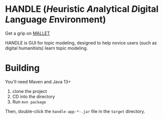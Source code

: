 # HANDLE (*H*euristic *An*alytical *D*igital *L*anguage *E*nvironment)

Get a grip on [MALLET](http://mallet.cs.umass.edu/)

HANDLE is GUI for topic modeling, designed to help novice users (such as digital humanitists) learn topic modeling.

# Building
You'll need Maven and Java 13+

1. clone the project
1. CD into the directory
1. Run `mvn package`

Then, double-click the `handle-app-*-.jar` file in the `target` directory.
